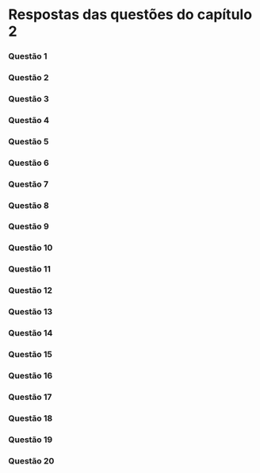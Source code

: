 # Respostas das questões do capítulo 2

### Questão 1

### Questão 2

### Questão 3

### Questão 4

### Questão 5

### Questão 6

### Questão 7

### Questão 8

### Questão 9

### Questão 10

### Questão 11

### Questão 12

### Questão 13

### Questão 14

### Questão 15

### Questão 16

### Questão 17

### Questão 18

### Questão 19

### Questão 20

